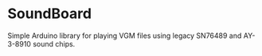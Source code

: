 # SoundBoard
Simple Arduino library for playing VGM files using legacy SN76489 and AY-3-8910 sound chips.
